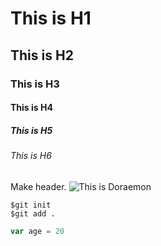 # This is H1
## This is H2
### This is H3
#### This is H4
##### This is H5
###### This is H6
Make header.
![This is Doraemon](https://wibu.com.vn/wp-content/uploads/2024/03/doraemon.png)

```
$git init
$git add .
```
``` javascript
var age = 20
```
